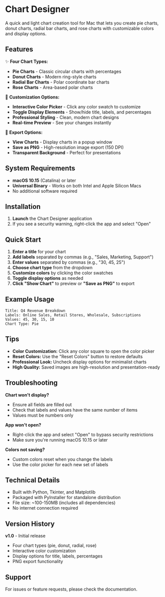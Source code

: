 # Chart Designer

A quick and light chart creation tool for Mac that lets you create pie charts, donut charts, radial bar charts, and rose charts with customizable colors and display options.

## Features

✨ **Four Chart Types:**
- **Pie Charts** - Classic circular charts with percentages
- **Donut Charts** - Modern ring-style charts
- **Radial Bar Charts** - Polar coordinate bar charts
- **Rose Charts** - Area-based polar charts

🎨 **Customization Options:**
- **Interactive Color Picker** - Click any color swatch to customize
- **Toggle Display Elements** - Show/hide title, labels, and percentages
- **Professional Styling** - Clean, modern chart designs
- **Real-time Preview** - See your changes instantly

💾 **Export Options:**
- **View Charts** - Display charts in a popup window
- **Save as PNG** - High-resolution image export (150 DPI)
- **Transparent Background** - Perfect for presentations

## System Requirements

- **macOS 10.15** (Catalina) or later
- **Universal Binary** - Works on both Intel and Apple Silicon Macs
- No additional software required

## Installation

1. **Launch** the Chart Designer application
2. If you see a security warning, right-click the app and select "Open"

## Quick Start

1. **Enter a title** for your chart
2. **Add labels** separated by commas (e.g., "Sales, Marketing, Support")
3. **Enter values** separated by commas (e.g., "30, 45, 25")
4. **Choose chart type** from the dropdown
5. **Customize colors** by clicking the color swatches
6. **Toggle display options** as needed
7. **Click "Show Chart"** to preview or **"Save as PNG"** to export

## Example Usage

```
Title: Q4 Revenue Breakdown
Labels: Online Sales, Retail Stores, Wholesale, Subscriptions
Values: 45, 30, 15, 10
Chart Type: Pie
```

## Tips

- **Color Customization:** Click any color square to open the color picker
- **Reset Colors:** Use the "Reset Colors" button to restore defaults
- **Professional Look:** Uncheck display options for minimalist charts
- **High Quality:** Saved images are high-resolution and presentation-ready

## Troubleshooting

**Chart won't display?**
- Ensure all fields are filled out
- Check that labels and values have the same number of items
- Values must be numbers only

**App won't open?**
- Right-click the app and select "Open" to bypass security restrictions
- Make sure you're running macOS 10.15 or later

**Colors not saving?**
- Custom colors reset when you change the labels
- Use the color picker for each new set of labels

## Technical Details

- Built with Python, Tkinter, and Matplotlib
- Packaged with PyInstaller for standalone distribution
- File size: ~100-150MB (includes all dependencies)
- No internet connection required

## Version History

**v1.0** - Initial release
- Four chart types (pie, donut, radial, rose)
- Interactive color customization
- Display options for title, labels, percentages
- PNG export functionality

## Support

For issues or feature requests, please check the documentation.